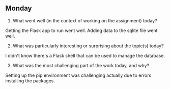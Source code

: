 ## Monday

1. What went well (in the context of working on the assignment) today?

Getting the Flask app to run went well. Adding data to the sqlite file went well.

2. What was particularly interesting or surprising about the topic(s) today?

I didn't know there's a Flask shell that can be used to manage the database.

3. What was the most challenging part of the work today, and why?

Setting up the pip environment was challenging actually due to errors installing the packages.